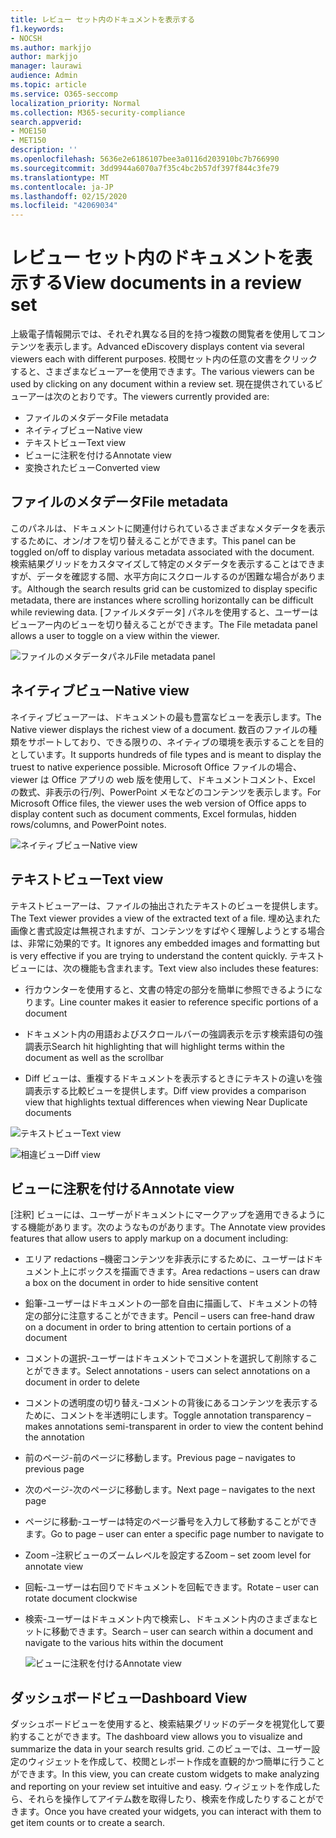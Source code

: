 ```yaml
---
title: レビュー セット内のドキュメントを表示する
f1.keywords:
- NOCSH
ms.author: markjjo
author: markjjo
manager: laurawi
audience: Admin
ms.topic: article
ms.service: O365-seccomp
localization_priority: Normal
ms.collection: M365-security-compliance
search.appverid:
- MOE150
- MET150
description: ''
ms.openlocfilehash: 5636e2e6186107bee3a0116d203910bc7b766990
ms.sourcegitcommit: 3dd9944a6070a7f35c4bc2b57df397f844c3fe79
ms.translationtype: MT
ms.contentlocale: ja-JP
ms.lasthandoff: 02/15/2020
ms.locfileid: "42069034"
---
```

# <a name="view-documents-in-a-review-set"></a><span data-ttu-id="ce8ab-102">レビュー セット内のドキュメントを表示する</span><span class="sxs-lookup"><span data-stu-id="ce8ab-102">View documents in a review set</span></span>

<span data-ttu-id="ce8ab-103">上級電子情報開示では、それぞれ異なる目的を持つ複数の閲覧者を使用してコンテンツを表示します。</span><span class="sxs-lookup"><span data-stu-id="ce8ab-103">Advanced eDiscovery displays content via several viewers each with different purposes.</span></span> <span data-ttu-id="ce8ab-104">校閲セット内の任意の文書をクリックすると、さまざまなビューアーを使用できます。</span><span class="sxs-lookup"><span data-stu-id="ce8ab-104">The various viewers can be used by clicking on any document within a review set.</span></span> <span data-ttu-id="ce8ab-105">現在提供されているビューアーは次のとおりです。</span><span class="sxs-lookup"><span data-stu-id="ce8ab-105">The viewers currently provided are:</span></span>

- <span data-ttu-id="ce8ab-106">ファイルのメタデータ</span><span class="sxs-lookup"><span data-stu-id="ce8ab-106">File metadata</span></span>
- <span data-ttu-id="ce8ab-107">ネイティブビュー</span><span class="sxs-lookup"><span data-stu-id="ce8ab-107">Native view</span></span>
- <span data-ttu-id="ce8ab-108">テキストビュー</span><span class="sxs-lookup"><span data-stu-id="ce8ab-108">Text view</span></span>
- <span data-ttu-id="ce8ab-109">ビューに注釈を付ける</span><span class="sxs-lookup"><span data-stu-id="ce8ab-109">Annotate view</span></span>
- <span data-ttu-id="ce8ab-110">変換されたビュー</span><span class="sxs-lookup"><span data-stu-id="ce8ab-110">Converted view</span></span>

## <a name="file-metadata"></a><span data-ttu-id="ce8ab-111">ファイルのメタデータ</span><span class="sxs-lookup"><span data-stu-id="ce8ab-111">File metadata</span></span>

<span data-ttu-id="ce8ab-112">このパネルは、ドキュメントに関連付けられているさまざまなメタデータを表示するために、オン/オフを切り替えることができます。</span><span class="sxs-lookup"><span data-stu-id="ce8ab-112">This panel can be toggled on/off to display various metadata associated with the document.</span></span> <span data-ttu-id="ce8ab-113">検索結果グリッドをカスタマイズして特定のメタデータを表示することはできますが、データを確認する間、水平方向にスクロールするのが困難な場合があります。</span><span class="sxs-lookup"><span data-stu-id="ce8ab-113">Although the search results grid can be customized to display specific metadata, there are instances where scrolling horizontally can be difficult while reviewing data.</span></span> <span data-ttu-id="ce8ab-114">[ファイルメタデータ] パネルを使用すると、ユーザーはビューアー内のビューを切り替えることができます。</span><span class="sxs-lookup"><span data-stu-id="ce8ab-114">The File metadata panel allows a user to toggle on a view within the viewer.</span></span>

![<span data-ttu-id="ce8ab-115">ファイルのメタデータパネル</span><span class="sxs-lookup"><span data-stu-id="ce8ab-115">File metadata panel</span></span>
](../media/Reviewimage2.png)

## <a name="native-view"></a><span data-ttu-id="ce8ab-116">ネイティブビュー</span><span class="sxs-lookup"><span data-stu-id="ce8ab-116">Native view</span></span>

<span data-ttu-id="ce8ab-117">ネイティブビューアーは、ドキュメントの最も豊富なビューを表示します。</span><span class="sxs-lookup"><span data-stu-id="ce8ab-117">The Native viewer displays the richest view of a document.</span></span> <span data-ttu-id="ce8ab-118">数百のファイルの種類をサポートしており、できる限りの、ネイティブの環境を表示することを目的としています。</span><span class="sxs-lookup"><span data-stu-id="ce8ab-118">It supports hundreds of file types and is meant to display the truest to native experience possible.</span></span> <span data-ttu-id="ce8ab-119">Microsoft Office ファイルの場合、viewer は Office アプリの web 版を使用して、ドキュメントコメント、Excel の数式、非表示の行/列、PowerPoint メモなどのコンテンツを表示します。</span><span class="sxs-lookup"><span data-stu-id="ce8ab-119">For Microsoft Office files, the viewer uses the web version of Office apps to display content such as document comments, Excel formulas, hidden rows/columns, and PowerPoint notes.</span></span>

![<span data-ttu-id="ce8ab-120">ネイティブビュー</span><span class="sxs-lookup"><span data-stu-id="ce8ab-120">Native view</span></span>
](../media/Reviewimage3.png)

## <a name="text-view"></a><span data-ttu-id="ce8ab-121">テキストビュー</span><span class="sxs-lookup"><span data-stu-id="ce8ab-121">Text view</span></span>

<span data-ttu-id="ce8ab-122">テキストビューアーは、ファイルの抽出されたテキストのビューを提供します。</span><span class="sxs-lookup"><span data-stu-id="ce8ab-122">The Text viewer provides a view of the extracted text of a file.</span></span> <span data-ttu-id="ce8ab-123">埋め込まれた画像と書式設定は無視されますが、コンテンツをすばやく理解しようとする場合は、非常に効果的です。</span><span class="sxs-lookup"><span data-stu-id="ce8ab-123">It ignores any embedded images and formatting but is very effective if you are trying to understand the content quickly.</span></span> <span data-ttu-id="ce8ab-124">テキストビューには、次の機能も含まれます。</span><span class="sxs-lookup"><span data-stu-id="ce8ab-124">Text view also includes these features:</span></span>

  - <span data-ttu-id="ce8ab-125">行カウンターを使用すると、文書の特定の部分を簡単に参照できるようになります。</span><span class="sxs-lookup"><span data-stu-id="ce8ab-125">Line counter makes it easier to reference specific portions of a document</span></span>

  - <span data-ttu-id="ce8ab-126">ドキュメント内の用語およびスクロールバーの強調表示を示す検索語句の強調表示</span><span class="sxs-lookup"><span data-stu-id="ce8ab-126">Search hit highlighting that will highlight terms within the document as well as the scrollbar</span></span>

  - <span data-ttu-id="ce8ab-127">Diff ビューは、重複するドキュメントを表示するときにテキストの違いを強調表示する比較ビューを提供します。</span><span class="sxs-lookup"><span data-stu-id="ce8ab-127">Diff view provides a comparison view that highlights textual differences when viewing Near Duplicate documents</span></span>

![<span data-ttu-id="ce8ab-128">テキストビュー</span><span class="sxs-lookup"><span data-stu-id="ce8ab-128">Text view</span></span>
](../media/Reviewimage4.png)

![<span data-ttu-id="ce8ab-129">相違ビュー</span><span class="sxs-lookup"><span data-stu-id="ce8ab-129">Diff view</span></span>
](../media/Reviewimage5.png)

## <a name="annotate-view"></a><span data-ttu-id="ce8ab-130">ビューに注釈を付ける</span><span class="sxs-lookup"><span data-stu-id="ce8ab-130">Annotate view</span></span>

<span data-ttu-id="ce8ab-131">[注釈] ビューには、ユーザーがドキュメントにマークアップを適用できるようにする機能があります。次のようなものがあります。</span><span class="sxs-lookup"><span data-stu-id="ce8ab-131">The Annotate view provides features that allow users to apply markup on a document including:</span></span>

  - <span data-ttu-id="ce8ab-132">エリア redactions –機密コンテンツを非表示にするために、ユーザーはドキュメント上にボックスを描画できます。</span><span class="sxs-lookup"><span data-stu-id="ce8ab-132">Area redactions – users can draw a box on the document in order to hide sensitive content</span></span>

  - <span data-ttu-id="ce8ab-133">鉛筆-ユーザーはドキュメントの一部を自由に描画して、ドキュメントの特定の部分に注意することができます。</span><span class="sxs-lookup"><span data-stu-id="ce8ab-133">Pencil – users can free-hand draw on a document in order to bring attention to certain portions of a document</span></span>

  - <span data-ttu-id="ce8ab-134">コメントの選択-ユーザーはドキュメントでコメントを選択して削除することができます。</span><span class="sxs-lookup"><span data-stu-id="ce8ab-134">Select annotations - users can select annotations on a document in order to delete</span></span>

  - <span data-ttu-id="ce8ab-135">コメントの透明度の切り替え-コメントの背後にあるコンテンツを表示するために、コメントを半透明にします。</span><span class="sxs-lookup"><span data-stu-id="ce8ab-135">Toggle annotation transparency – makes annotations semi-transparent in order to view the content behind the annotation</span></span>

  - <span data-ttu-id="ce8ab-136">前のページ-前のページに移動します。</span><span class="sxs-lookup"><span data-stu-id="ce8ab-136">Previous page – navigates to previous page</span></span>

  - <span data-ttu-id="ce8ab-137">次のページ-次のページに移動します。</span><span class="sxs-lookup"><span data-stu-id="ce8ab-137">Next page – navigates to the next page</span></span>

  - <span data-ttu-id="ce8ab-138">ページに移動-ユーザーは特定のページ番号を入力して移動することができます。</span><span class="sxs-lookup"><span data-stu-id="ce8ab-138">Go to page – user can enter a specific page number to navigate to</span></span>

  - <span data-ttu-id="ce8ab-139">Zoom –注釈ビューのズームレベルを設定する</span><span class="sxs-lookup"><span data-stu-id="ce8ab-139">Zoom – set zoom level for annotate view</span></span>

  - <span data-ttu-id="ce8ab-140">回転-ユーザーは右回りでドキュメントを回転できます。</span><span class="sxs-lookup"><span data-stu-id="ce8ab-140">Rotate – user can rotate document clockwise</span></span>

  - <span data-ttu-id="ce8ab-141">検索-ユーザーはドキュメント内で検索し、ドキュメント内のさまざまなヒットに移動できます。</span><span class="sxs-lookup"><span data-stu-id="ce8ab-141">Search – user can search within a document and navigate to the various hits within the document</span></span>
    
    ![<span data-ttu-id="ce8ab-142">ビューに注釈を付ける</span><span class="sxs-lookup"><span data-stu-id="ce8ab-142">Annotate view</span></span>
    ](../media/Reviewimage1.png)

## <a name="dashboard-view"></a><span data-ttu-id="ce8ab-143">ダッシュボードビュー</span><span class="sxs-lookup"><span data-stu-id="ce8ab-143">Dashboard View</span></span> 
<span data-ttu-id="ce8ab-144">ダッシュボードビューを使用すると、検索結果グリッドのデータを視覚化して要約することができます。</span><span class="sxs-lookup"><span data-stu-id="ce8ab-144">The dashboard view allows you to visualize and summarize the data in your search results grid.</span></span> <span data-ttu-id="ce8ab-145">このビューでは、ユーザー設定のウィジェットを作成して、校閲とレポート作成を直観的かつ簡単に行うことができます。</span><span class="sxs-lookup"><span data-stu-id="ce8ab-145">In this view, you can create custom widgets to make analyzing and reporting on your review set intuitive and easy.</span></span> <span data-ttu-id="ce8ab-146">ウィジェットを作成したら、それらを操作してアイテム数を取得したり、検索を作成したりすることができます。</span><span class="sxs-lookup"><span data-stu-id="ce8ab-146">Once you have created your widgets, you can interact with them to get item counts or to create a search.</span></span> 
